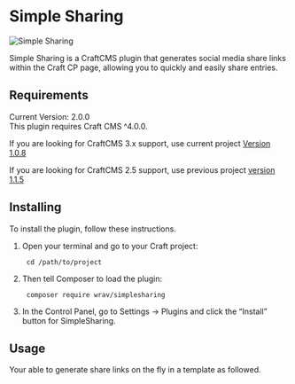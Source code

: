 # Simple Sharing

![Simple Sharing](resources/img/plugin-logo.png)

Simple Sharing is a CraftCMS plugin that generates social media share links within 
the Craft CP page, allowing you to quickly and easily share entries.

## Requirements
Current Version: 2.0.0\
This plugin requires Craft CMS ^4.0.0. 

If you are looking for CraftCMS 3.x support, use current project [Version 1.0.8](https://github.com/wrav/SimpleSharing/tree/1.0.8)

If you are looking for CraftCMS 2.5 support, use previous project [version 1.1.5](https://github.com/hut6/SimpleSharing/tree/1.1.5)

## Installing

To install the plugin, follow these instructions.

1. Open your terminal and go to your Craft project:

        cd /path/to/project

2. Then tell Composer to load the plugin:

        composer require wrav/simplesharing

3. In the Control Panel, go to Settings → Plugins and click the “Install” button for SimpleSharing.

## Usage

Your able to generate share links on the fly in a template as followed.

```twig
{{ craft.simpleSharing.link(url, 'facebook') }}
{{ craft.simpleSharing.link(url, 'twitter') }}
{{ craft.simpleSharing.link(url, 'linkedin') }}
{{ craft.simpleSharing.link(url, 'mix') }}
{{ craft.simpleSharing.link(url, 'tumblr') }}
{{ craft.simpleSharing.link(url, 'reddit') }}
```

## Credits

Original built while at working at [HutSix](https://hutsix.com.au/) I've since been granted permission to continue development here.

## Change Log

Changes can be viewed [here](https://github.com/wrav/SimpleSharing/blob/master/CHANGELOG.md)

## Become a Contributor

Open-source projects like this one are looking for your help. Feel free to submit a PR or tackle an issue.

## Support

Get in touch via email or by [creating a Github issue](/wrav/SimpleSharing/issues)
